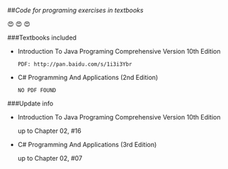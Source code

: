 ##*Code for programing exercises in textbooks*

:heart_eyes: :heart_eyes: :heart_eyes:


###Textbooks included

- Introduction To Java Programing Comprehensive Version 10th Edition 

    `PDF: http://pan.baidu.com/s/1i3i3Ybr`

- C# Programming And Applications (2nd Edition)


  `NO PDF FOUND`

###Update info

- Introduction To Java Programing Comprehensive Version 10th Edition

  up to Chapter 02, #16

- C# Programming And Applications (3rd Edition)

  up to Chapter 02, #07
